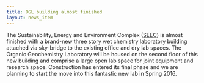```yaml
---
title: OGL building almost finished
layout: news_item
---
```


The Sustainability, Energy and Environment Complex ([SEEC](http://www.colorado.edu/supportcu/sustainability-energy-and-environment-complex/seec-details)) is almost finished with a brand-new three story wet chemistry laboratory building attached via sky-bridge to the existing office and dry lab spaces. The Organic Geochemistry Laboratory will be housed on the second floor of this new building and comprise a large open lab space for joint equipment and research space. Construction has entered its final phase and we are planning to start the move into this fantastic new lab in Spring 2016.
